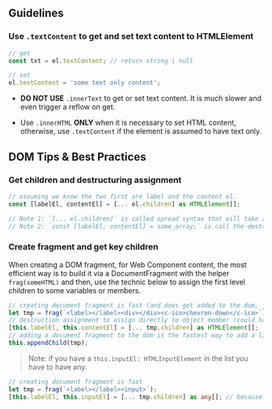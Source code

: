 
## Guidelines

### Use `.textContent` to get and set **text** content to HTMLElement

```ts
// get
const txt = el.textContent; // return string | null

// set
el.textContent = 'some text only content';
```

- **DO NOT USE** `.innerText` to get or set text content. It is much slower and even trigger a reflow on get. 

- Use `.innerHTML` **ONLY** when it is necessary to set HTML content, otherwise, use `.textContent` if the element is assumed to have text only.



## DOM Tips & Best Practices

### Get children and destructuring assignment

```ts
// assuming we know the two first are label and the content el. 
const [labelEl, contentEl] = [... el.children] as HTMLElement[];

// Note 1: `[... el.children]` is called spread syntax that will take a iterable object and "spread it" in an array
// Note 2: `const [labelEl, contentEl] = some_array;` is call the destructuring, which declare the variables and assign them in the values
```

### Create fragment and get key children

When creating a DOM fragment, for Web Component content, the most efficient way is to build it via a DocumentFragment with the helper `frag(someHTML)` and then, use the technic below to assign the first level children to some variables or members. 

```ts
// creating document fragment is fast (and does get added to the dom, just temporary memory)
let tmp = frag(`<label></label><div></div><c-ico>chevron-down</c-ico>`);
// destruction assignment to assign directly to object member (could have put in var with const [labelEl, contentEl])
[this.labelEl, this.contentEl] = [... tmp.children] as HTMLElement[];
// adding a document fragment to the dom is the fastest way to add a list of HTMLElement
this.appendChild(tmp);
```

> Note: if you have a `this.inputEl: HTMLInputElement` in the list you have to have any. 

```ts
// creating document fragment is fast
let tmp = frag(`<label></label><input>`);
[this.labelEl, this.inputEl] = [... tmp.children] as any[]; // because heterogeneous assignment (HTMLInputElement)
```